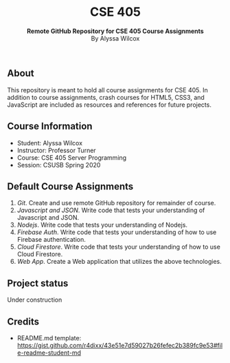 <h1 align="center">CSE 405</h1>
<p align="center"><strong>Remote GitHub Repository for CSE 405 Course Assignments</strong>
<br>By Alyssa Wilcox</p>
<br/>
<h2>About</h2>
This repository is meant to hold all course assignments for CSE 405. In addition to course assignments, crash courses for HTML5, CSS3, and JavaScript are included as resources and references for future projects.

<h2>Course Information</h2>

- Student: Alyssa Wilcox
- Instructor: Professor Turner
- Course: CSE 405 Server Programming
- Session: CSUSB Spring 2020

<h2>Default Course Assignments</h2>

1. *Git*. Create and use remote GitHub repository for remainder of course.
2. *Javascript and JSON*. Write code that tests your understanding of Javascript and JSON.
3. *Nodejs*. Write code that tests your understanding of Nodejs.
4. *Firebase Auth*. Write code that tests your understanding of how to use Firebase authentication.
5. *Cloud Firestore*. Write code that tests your understanding of how to use Cloud Firestore.
6. *Web App*. Create a Web application that utilizes the above technologies.

<h2>Project status</h2>
Under construction

<h2>Credits</h2>

- README.md template: https://gist.github.com/r4dixx/43e51e7d59027b26fefec2b389fc9e53#file-readme-student-md
